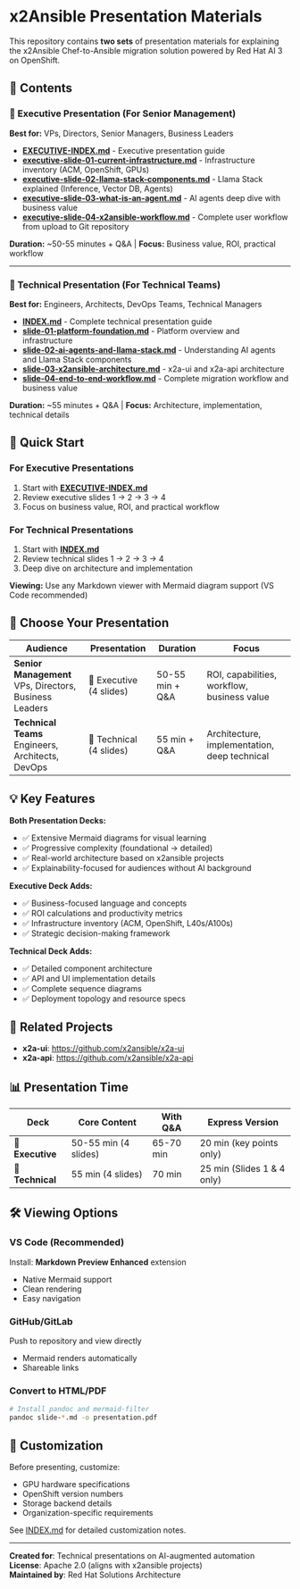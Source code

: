# x2Ansible Presentation Materials

This repository contains **two sets** of presentation materials for explaining the x2Ansible Chef-to-Ansible migration solution powered by Red Hat AI 3 on OpenShift.

## 📑 Contents

### 👔 Executive Presentation (For Senior Management)

**Best for:** VPs, Directors, Senior Managers, Business Leaders

- **[EXECUTIVE-INDEX.md](./EXECUTIVE-INDEX.md)** - Executive presentation guide
- **[executive-slide-01-current-infrastructure.md](./executive-slide-01-current-infrastructure.md)** - Infrastructure inventory (ACM, OpenShift, GPUs)
- **[executive-slide-02-llama-stack-components.md](./executive-slide-02-llama-stack-components.md)** - Llama Stack explained (Inference, Vector DB, Agents)
- **[executive-slide-03-what-is-an-agent.md](./executive-slide-03-what-is-an-agent.md)** - AI agents deep dive with business value
- **[executive-slide-04-x2ansible-workflow.md](./executive-slide-04-x2ansible-workflow.md)** - Complete user workflow from upload to Git repository

**Duration:** ~50-55 minutes + Q&A | **Focus:** Business value, ROI, practical workflow

---

### 🔧 Technical Presentation (For Technical Teams)

**Best for:** Engineers, Architects, DevOps Teams, Technical Managers

- **[INDEX.md](./INDEX.md)** - Complete technical presentation guide
- **[slide-01-platform-foundation.md](./slide-01-platform-foundation.md)** - Platform overview and infrastructure
- **[slide-02-ai-agents-and-llama-stack.md](./slide-02-ai-agents-and-llama-stack.md)** - Understanding AI agents and Llama Stack components
- **[slide-03-x2ansible-architecture.md](./slide-03-x2ansible-architecture.md)** - x2a-ui and x2a-api architecture
- **[slide-04-end-to-end-workflow.md](./slide-04-end-to-end-workflow.md)** - Complete migration workflow and business value

**Duration:** ~55 minutes + Q&A | **Focus:** Architecture, implementation, technical details

## 🚀 Quick Start

### For Executive Presentations
1. Start with **[EXECUTIVE-INDEX.md](./EXECUTIVE-INDEX.md)**
2. Review executive slides 1 → 2 → 3 → 4
3. Focus on business value, ROI, and practical workflow

### For Technical Presentations
1. Start with **[INDEX.md](./INDEX.md)**
2. Review technical slides 1 → 2 → 3 → 4
3. Deep dive on architecture and implementation

**Viewing:** Use any Markdown viewer with Mermaid diagram support (VS Code recommended)

## 🎯 Choose Your Presentation

| Audience | Presentation | Duration | Focus |
|----------|--------------|----------|-------|
| **Senior Management**<br/>VPs, Directors, Business Leaders | 👔 Executive (4 slides) | 50-55 min + Q&A | ROI, capabilities, workflow, business value |
| **Technical Teams**<br/>Engineers, Architects, DevOps | 🔧 Technical (4 slides) | 55 min + Q&A | Architecture, implementation, deep technical |

## 💡 Key Features

**Both Presentation Decks:**
- ✅ Extensive Mermaid diagrams for visual learning
- ✅ Progressive complexity (foundational → detailed)
- ✅ Real-world architecture based on x2ansible projects
- ✅ Explainability-focused for audiences without AI background

**Executive Deck Adds:**
- ✅ Business-focused language and concepts
- ✅ ROI calculations and productivity metrics
- ✅ Infrastructure inventory (ACM, OpenShift, L40s/A100s)
- ✅ Strategic decision-making framework

**Technical Deck Adds:**
- ✅ Detailed component architecture
- ✅ API and UI implementation details
- ✅ Complete sequence diagrams
- ✅ Deployment topology and resource specs

## 🔗 Related Projects

- **x2a-ui**: https://github.com/x2ansible/x2a-ui
- **x2a-api**: https://github.com/x2ansible/x2a-api

## 📊 Presentation Time

| Deck | Core Content | With Q&A | Express Version |
|------|--------------|----------|-----------------|
| **👔 Executive** | 50-55 min (4 slides) | 65-70 min | 20 min (key points only) |
| **🔧 Technical** | 55 min (4 slides) | 70 min | 25 min (Slides 1 & 4 only) |

## 🛠️ Viewing Options

### VS Code (Recommended)
Install: **Markdown Preview Enhanced** extension
- Native Mermaid support
- Clean rendering
- Easy navigation

### GitHub/GitLab
Push to repository and view directly
- Mermaid renders automatically
- Shareable links

### Convert to HTML/PDF
```bash
# Install pandoc and mermaid-filter
pandoc slide-*.md -o presentation.pdf
```

## 📝 Customization

Before presenting, customize:
- GPU hardware specifications
- OpenShift version numbers
- Storage backend details
- Organization-specific requirements

See [INDEX.md](./INDEX.md) for detailed customization notes.

---

**Created for**: Technical presentations on AI-augmented automation  
**License**: Apache 2.0 (aligns with x2ansible projects)  
**Maintained by**: Red Hat Solutions Architecture
